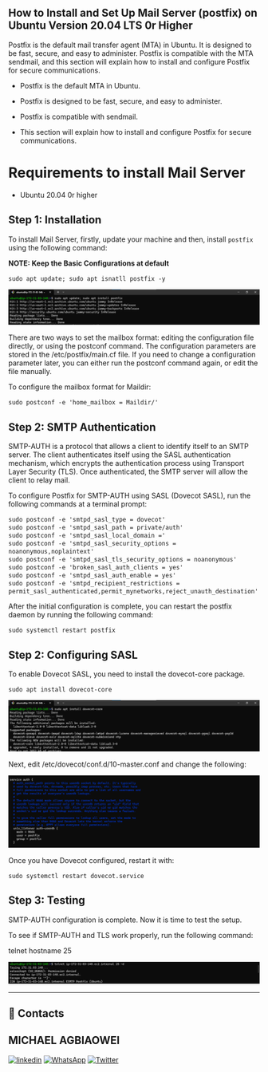 
## **How to Install and Set Up Mail Server (postfix) on Ubuntu Version 20.04 LTS 0r Higher**

Postfix is the default mail transfer agent (MTA) in Ubuntu. It is designed to be fast, secure, and easy to administer. Postfix is compatible with the MTA sendmail, and this section will explain how to install and configure Postfix for secure communications.

- Postfix is the default MTA in Ubuntu.

- Postfix is designed to be fast, secure, and easy to administer.
- Postfix is compatible with sendmail.
- This section will explain how to install and configure Postfix for secure communications.

# **Requirements to install Mail Server**

- Ubuntu 20.04 0r higher

## **Step 1: Installation**

To install Mail Server, firstly, update your machine and then, install `postfix` using the following command:

**NOTE: Keep the Basic Configurations at default**

    sudo apt update; sudo apt isnatll postfix -y

![](./assets/1.png)

There are two ways to set the mailbox format: editing the configuration file directly, or using the postconf command. The configuration parameters are stored in the /etc/postfix/main.cf file. If you need to change a configuration parameter later, you can either run the postconf command again, or edit the file manually.

To configure the mailbox format for Maildir:

    sudo postconf -e 'home_mailbox = Maildir/'

## **Step 2: SMTP Authentication**
SMTP-AUTH is a protocol that allows a client to identify itself to an SMTP server. The client authenticates itself using the SASL authentication mechanism, which encrypts the authentication process using Transport Layer Security (TLS). Once authenticated, the SMTP server will allow the client to relay mail.

To configure Postfix for SMTP-AUTH using SASL (Dovecot SASL), run the following commands at a terminal prompt:

    sudo postconf -e 'smtpd_sasl_type = dovecot'
    sudo postconf -e 'smtpd_sasl_path = private/auth'
    sudo postconf -e 'smtpd_sasl_local_domain ='
    sudo postconf -e 'smtpd_sasl_security_options = noanonymous,noplaintext'
    sudo postconf -e 'smtpd_sasl_tls_security_options = noanonymous'
    sudo postconf -e 'broken_sasl_auth_clients = yes'
    sudo postconf -e 'smtpd_sasl_auth_enable = yes'
    sudo postconf -e 'smtpd_recipient_restrictions = permit_sasl_authenticated,permit_mynetworks,reject_unauth_destination'

After the initial configuration is complete, you can restart the postfix daemon by running the following command:

    sudo systemctl restart postfix

## **Step 2: Configuring SASL** ##

To enable Dovecot SASL, you need to install the dovecot-core package.

    sudo apt install dovecot-core

![](./assets/11.png)

Next, edit /etc/dovecot/conf.d/10-master.conf and change the following:

![](./assets/12.png)

Once you have Dovecot configured, restart it with:

    sudo systemctl restart dovecot.service

## **Step 3: Testing**
SMTP-AUTH configuration is complete. Now it is time to test the setup.

To see if SMTP-AUTH and TLS work properly, run the following command:

telnet hostname 25

![](./assets/Screenshot%202023-05-26%20025629.png)

---

## 🔗 Contacts

## MICHAEL AGBIAOWEI

[![linkedin](https://img.shields.io/badge/linkedin-0A66C2?style=for-the-badge&logo=linkedin&logoColor=white)](https://www.linkedin.com/in/maiempire/)
[![WhatsApp](https://img.shields.io/badge/WhatsApp-25D366?style=for-the-badge&logo=whatsapp&logoColor=white)](https://wa.me/2348089440108)
[![Twitter](https://img.shields.io/badge/Twitter-1DA1F2?style=for-the-badge&logo=Twitter&logoColor=white)](https://twitter.com/michaelagbiaow2)
